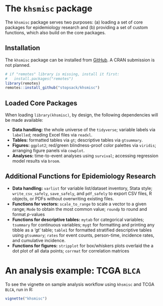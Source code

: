 
<!-- README.md is generated from README.Rmd. Please edit that file -->

# The `khsmisc` package

<!-- badges: start -->

<!-- badges: end -->

The `khsmisc` package serves two purposes: (a) loading a set of core
packages for epidemiology research and (b) providing a set of custom
functions, which also build on the core packages.

## Installation

The `khsmisc` package can be installed from
[GitHub](https://github.com/stopsack/khsmisc). A CRAN submission is not
planned.

``` r
# if "remotes" library is missing, install it first:
#   install.packages("remotes")
library(remotes)
remotes::install_github("stopsack/khsmisc")
```

## Loaded Core Packages

When loading `library(khsmisc)`, by design, the following dependencies
will be made available:

  - **Data handling:** the whole universe of the `tidyverse`; variable
    labels via `labelled`; reading Excel files via `readxl`.
  - **Tables:** formatted tables via `gt`; descriptive tables via
    `gtsummary`.
  - **Figures:** `ggplot2`; red/green blindness-proof color palettes via
    `viridis`; arranging figure panels via `cowplot`.
  - **Analyses:** time-to-event analyses using `survival`; accessing
    regression model results via `broom`.

## Additional Functions for Epidemiology Research

  - **Data handling:** `varlist` for variable list/dataset inventory,
    Stata style; `write_csv_safely`, `save_safely`, and `pdf_safely` to
    export CSV files, R objects, or PDFs without overwriting existing
    files.
  - **Functions for vectors:** `scale_to_range` to scale a vector to a
    given range; `Mode` to obtain the most common value; `roundp` to
    round and format *p*-values
  - **Functions for descriptive tables:** `mytab` for categorical
    variables; `tsummary` for continuous variables; `mygt` for
    formatting and printing any tibble as a ‘gt’ table; `table1` for
    formatted stratified descriptive tables using `gtsummary`; `rates`
    for event counts, person-time, incidence rates, and cumulative
    incidence.
  - **Functions for figures:** `stripplot` for box/whiskers plots
    overlaid the a dot plot of all data points; `corrmat` for
    correlation matrices

# An analysis example: TCGA `BLCA`

To see the vignette on sample analysis workflow using `khsmisc` and TCGA
`BLCA`, run in R:

``` r
vignette("khsmisc")
```
